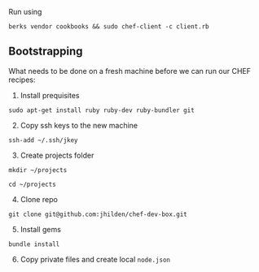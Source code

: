 Run using

```
berks vendor cookbooks && sudo chef-client -c client.rb
```

## Bootstrapping

What needs to be done on a fresh machine before we can run our CHEF recipes:


1. Install prequisites

`sudo apt-get install ruby ruby-dev ruby-bundler git`


2. Copy ssh keys to the new machine

`ssh-add ~/.ssh/jkey`


3. Create projects folder

`mkdir ~/projects`

`cd ~/projects`


4. Clone repo

`git clone git@github.com:jhilden/chef-dev-box.git`


5. Install gems

`bundle install`


6. Copy private files and create local `node.json`
